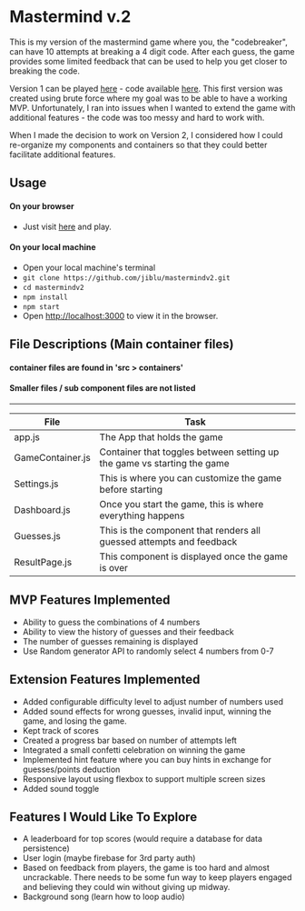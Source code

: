 # Mastermind v.2

This is my version of the mastermind game where you, the "codebreaker", can have 10 attempts at breaking a 4 digit code. After each guess, the game provides some limited feedback that can be used to help you get closer to breaking the code.

Version 1 can be played [here](https://jiblu.github.io/masterm1nd-game/) - code available [here](https://github.com/jiblu/masterm1nd-game).
This first version was created using brute force where my goal was to be able to have a working MVP. Unfortunately, I ran into issues when I wanted to extend the game with additional features - the code was too messy and hard to work with.

When I made the decision to work on Version 2, I considered how I could re-organize my components and containers so that they could better facilitate additional features.

## Usage

#### On your browser
 - Just visit [here](https://jiblu.github.io/mastermindv2) and play.
#### On your local machine
- Open your local machine's terminal
- `git clone https://github.com/jiblu/mastermindv2.git`
- `cd mastermindv2`
- `npm install`
- `npm start`
- Open [http://localhost:3000](http://localhost:3000) to view it in the browser.

## File Descriptions (Main container files)
#### container files are found in 'src > containers'
#### Smaller files / sub component files are not listed
---
File|Task
---|---
app.js | The App that holds the game
GameContainer.js | Container that toggles between setting up the game vs starting the game
Settings.js | This is where you can customize the game before starting
Dashboard.js | Once you start the game, this is where everything happens
Guesses.js | This is the component that renders all guessed attempts and feedback
ResultPage.js | This component is displayed once the game is over

## MVP Features Implemented
- Ability to guess the combinations of 4 numbers
- Ability to view the history of guesses and their feedback
- The number of guesses remaining is displayed
- Use Random generator API to randomly select 4 numbers from 0-7

## Extension Features Implemented
- Added configurable difficulty level to adjust number of numbers used
- Added sound effects for wrong guesses, invalid input, winning the game, and losing the game.
- Kept track of scores
- Created a progress bar based on number of attempts left
- Integrated a small confetti celebration on winning the game
- Implemented hint feature where you can buy hints in exchange for guesses/points deduction
- Responsive layout using flexbox to support multiple screen sizes
- Added sound toggle

## Features I Would Like To Explore
- A leaderboard for top scores (would require a database for data persistence)
- User login (maybe firebase for 3rd party auth)
- Based on feedback from players, the game is too hard and almost uncrackable. There needs to be some fun way to keep players engaged and believing they could win without giving up midway.
- Background song (learn how to loop audio)
